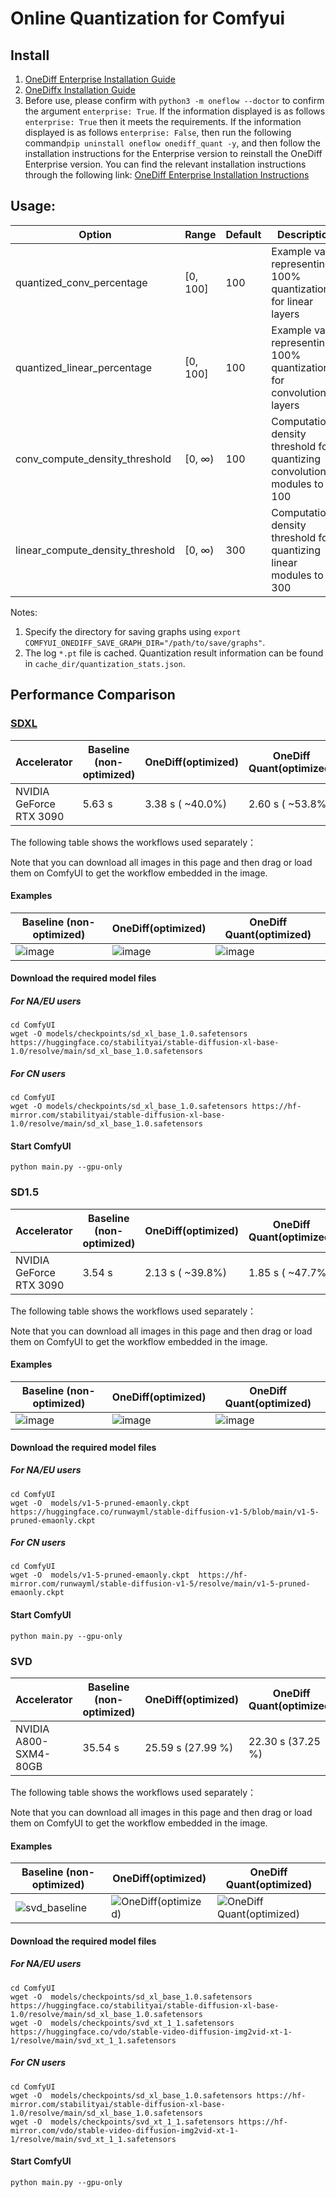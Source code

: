 # Online Quantization for Comfyui



## Install

1. [OneDiff Enterprise Installation Guide](https://github.com/siliconflow/onediff/blob/main/README_ENTERPRISE.md#install-onediff-enterprise)
2. [OneDiffx Installation Guide](https://github.com/siliconflow/onediff/tree/main/onediff_diffusers_extensions#install-and-setup)
3. Before use, please confirm with `python3 -m oneflow --doctor` to confirm the argument `enterprise: True`. If the information displayed is as follows `enterprise: True` then it meets the requirements. If the information displayed is as follows `enterprise: False`, then run the following command`pip uninstall oneflow onediff_quant -y`, and then follow the installation instructions for the Enterprise version to reinstall the OneDiff Enterprise version. You can find the relevant installation instructions through the following link: [OneDiff Enterprise Installation Instructions](https://github.com/siliconflow/onediff/blob/main/README_ENTERPRISE.md#install-onediff-enterprise)

## Usage:
| Option                                 | Range  | Default | Description                                                                  |
| -------------------------------------- | ------ | ------- | ---------------------------------------------------------------------------- |
| quantized_conv_percentage                | [0, 100] | 100     |  Example value representing 100% quantization for linear layers     |
| quantized_linear_percentage           | [0, 100] | 100     | Example value representing 100% quantization for convolutional layers  |
| conv_compute_density_threshold    | [0, ∞) | 100     | Computational density threshold for quantizing convolutional modules to 100  |
| linear_compute_density_threshold  | [0, ∞) | 300     | Computational density threshold for quantizing linear modules to 300         |

Notes:

1. Specify the directory for saving graphs using `export COMFYUI_ONEDIFF_SAVE_GRAPH_DIR="/path/to/save/graphs"`.
2. The log `*.pt` file is cached. Quantization result information can be found in `cache_dir/quantization_stats.json`.

## Performance Comparison

### [SDXL](https://huggingface.co/stabilityai/stable-diffusion-xl-base-1.0)

| Accelerator             | Baseline (non-optimized) | OneDiff(optimized) | OneDiff Quant(optimized) |
| ----------------------- | ------------------------ | ------------------ | ------------------------ |
| NVIDIA GeForce RTX 3090 | 5.63 s                   | 3.38 s ( ~40.0%)   | 2.60 s ( ~53.8%)         |

The following table shows the workflows used separately：

Note that you can download all images in this page and then drag or load them on ComfyUI to get the workflow embedded in the image.

#### Examples

| Baseline (non-optimized) | OneDiff(optimized) | OneDiff Quant(optimized) |
| ------------------------ | ------------------ | ------------------------ |
|![image](https://github.com/fmk345/pythonProject/assets/74238139/d5499822-e0b0-4186-831c-18f4c8921ec4)|![image](https://github.com/fmk345/pythonProject/assets/74238139/14feaaf4-6672-430c-85ff-d8c7d8b4d5a2)|![image](https://github.com/fmk345/pythonProject/assets/74238139/cb99f5d7-fb4f-421c-9783-a3adc4375759)|



#### Download the required model files

##### For NA/EU users
```
cd ComfyUI
wget -O models/checkpoints/sd_xl_base_1.0.safetensors https://huggingface.co/stabilityai/stable-diffusion-xl-base-1.0/resolve/main/sd_xl_base_1.0.safetensors
```

##### For CN users
```
cd ComfyUI
wget -O models/checkpoints/sd_xl_base_1.0.safetensors https://hf-mirror.com/stabilityai/stable-diffusion-xl-base-1.0/resolve/main/sd_xl_base_1.0.safetensors
```

#### Start ComfyUI
```
python main.py --gpu-only
```





### SD1.5

| Accelerator             | Baseline (non-optimized) | OneDiff(optimized) | OneDiff Quant(optimized) |
| ----------------------- | ------------------------ | ------------------ | ------------------------ |
| NVIDIA GeForce RTX 3090 | 3.54 s                   | 2.13 s ( ~39.8%)   | 1.85 s ( ~47.7%)         |

The following table shows the workflows used separately：

Note that you can download all images in this page and then drag or load them on ComfyUI to get the workflow embedded in the image.

#### Examples

| Baseline (non-optimized) | OneDiff(optimized) | OneDiff Quant(optimized) |
| ------------------------ | ------------------ | ------------------------ |
|![image](https://github.com/fmk345/pythonProject/assets/74238139/948271d2-24db-483f-9f33-81a64ae44c9e)|![image](https://github.com/fmk345/pythonProject/assets/74238139/08495a75-03f5-4e7d-93a2-b206ea755901)|![image](https://github.com/fmk345/pythonProject/assets/74238139/10c00186-fe72-4cca-92d2-2a672b8ffac5)|


#### Download the required model files


##### For NA/EU users
```
cd ComfyUI
wget -O  models/v1-5-pruned-emaonly.ckpt  https://huggingface.co/runwayml/stable-diffusion-v1-5/blob/main/v1-5-pruned-emaonly.ckpt
```

##### For CN users
```
cd ComfyUI
wget -O  models/v1-5-pruned-emaonly.ckpt  https://hf-mirror.com/runwayml/stable-diffusion-v1-5/resolve/main/v1-5-pruned-emaonly.ckpt
```

#### Start ComfyUI
```
python main.py --gpu-only
```



### SVD

| Accelerator             | Baseline (non-optimized) | OneDiff(optimized) | OneDiff Quant(optimized) |
| ----------------------- | ------------------------ | ------------------ | ------------------------ |
| NVIDIA A800-SXM4-80GB   | 35.54 s                  | 25.59 s (27.99 %)  | 22.30 s (37.25 %)        |


The following table shows the workflows used separately：

Note that you can download all images in this page and then drag or load them on ComfyUI to get the workflow embedded in the image.


#### Examples

| Baseline (non-optimized) | OneDiff(optimized) | OneDiff Quant(optimized) |
| ------------------------ | ------------------ | ------------------------ |
|![svd_baseline](https://github.com/siliconflow/onediff/assets/109639975/9c8871cf-088a-4606-8eae-e26994a08252)|![OneDiff(optimized)](https://github.com/siliconflow/onediff/assets/109639975/c8677c18-0d42-4ec0-8b1b-cb84e4c5aed9)|![OneDiff Quant(optimized)](https://github.com/siliconflow/onediff/assets/109639975/da8ff2d8-579e-42a5-b0db-390d20100889)|



#### Download the required model files 


##### For NA/EU users
```
cd ComfyUI
wget -O  models/checkpoints/sd_xl_base_1.0.safetensors https://huggingface.co/stabilityai/stable-diffusion-xl-base-1.0/resolve/main/sd_xl_base_1.0.safetensors
wget -O  models/checkpoints/svd_xt_1_1.safetensors https://huggingface.co/vdo/stable-video-diffusion-img2vid-xt-1-1/resolve/main/svd_xt_1_1.safetensors
```

##### For CN users
```
cd ComfyUI
wget -O  models/checkpoints/sd_xl_base_1.0.safetensors https://hf-mirror.com/stabilityai/stable-diffusion-xl-base-1.0/resolve/main/sd_xl_base_1.0.safetensors
wget -O  models/checkpoints/svd_xt_1_1.safetensors https://hf-mirror.com/vdo/stable-video-diffusion-img2vid-xt-1-1/resolve/main/svd_xt_1_1.safetensors
```

#### Start ComfyUI
```
python main.py --gpu-only
```

